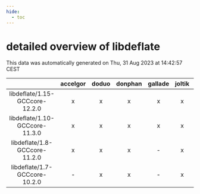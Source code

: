 ```yaml
---
hide:
  - toc
---
```


detailed overview of libdeflate
===============================


This data was automatically generated on Thu, 31 Aug 2023 at 14:42:57 CEST  

| |accelgor|doduo|donphan|gallade|joltik|skitty|swalot|victini|
| :---: | :---: | :---: | :---: | :---: | :---: | :---: | :---: | :---: |
|libdeflate/1.15-GCCcore-12.2.0|x|x|x|x|x|x|x|x|
|libdeflate/1.10-GCCcore-11.3.0|x|x|x|x|x|x|x|x|
|libdeflate/1.8-GCCcore-11.2.0|x|x|x|-|x|x|x|x|
|libdeflate/1.7-GCCcore-10.2.0|-|x|x|-|x|x|x|x|
